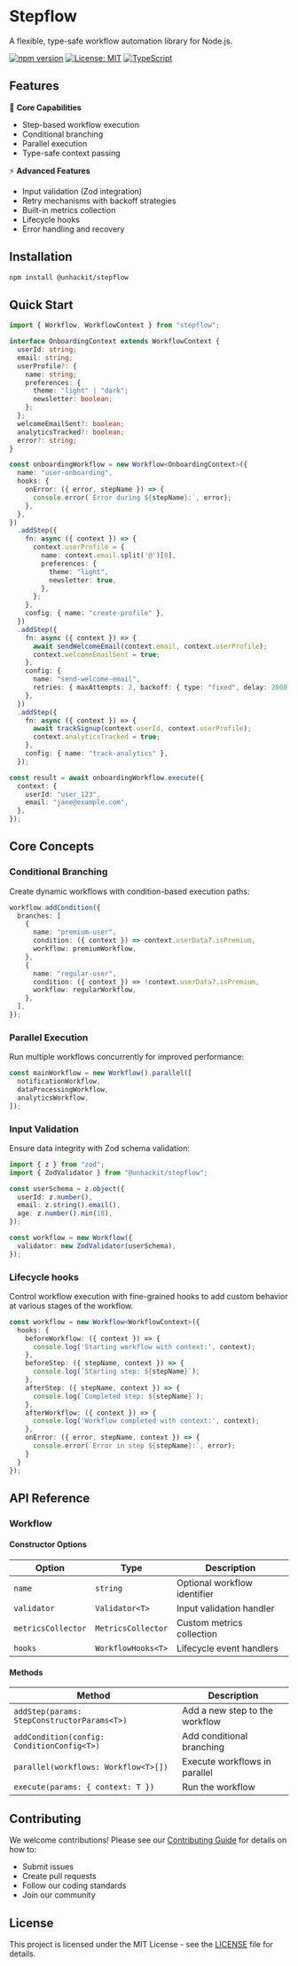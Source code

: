 
# Stepflow

A flexible, type-safe workflow automation library for Node.js.

[![npm version](https://img.shields.io/npm/v/@unhackit/stepflow.svg)](https://www.npmjs.com/package/@unhackit/stepflow)
[![License: MIT](https://img.shields.io/badge/License-MIT-yellow.svg)](https://opensource.org/licenses/MIT)
[![TypeScript](https://img.shields.io/badge/TypeScript-4.9+-blue.svg)](https://www.typescriptlang.org/)

## Features

🚀 **Core Capabilities**
- Step-based workflow execution
- Conditional branching
- Parallel execution
- Type-safe context passing

⚡ **Advanced Features**
- Input validation (Zod integration)
- Retry mechanisms with backoff strategies
- Built-in metrics collection
- Lifecycle hooks
- Error handling and recovery

## Installation

```bash
npm install @unhackit/stepflow
```

## Quick Start

```typescript
import { Workflow, WorkflowContext } from "stepflow";

interface OnboardingContext extends WorkflowContext {
  userId: string;
  email: string;
  userProfile?: {
    name: string;
    preferences: {
      theme: "light" | "dark";
      newsletter: boolean;
    };
  };
  welcomeEmailSent?: boolean;
  analyticsTracked?: boolean;
  error?: string;
}

const onboardingWorkflow = new Workflow<OnboardingContext>({
  name: "user-onboarding",
  hooks: {
    onError: ({ error, stepName }) => {
      console.error(`Error during ${stepName}:`, error);
    },
  },
})
  .addStep({
    fn: async ({ context }) => {
      context.userProfile = {
        name: context.email.split('@')[0],
        preferences: {
          theme: "light",
          newsletter: true,
        },
      };
    },
    config: { name: "create-profile" },
  })
  .addStep({
    fn: async ({ context }) => {
      await sendWelcomeEmail(context.email, context.userProfile);
      context.welcomeEmailSent = true;
    },
    config: {
      name: "send-welcome-email",
      retries: { maxAttempts: 2, backoff: { type: "fixed", delay: 2000 } },
    },
  })
  .addStep({
    fn: async ({ context }) => {
      await trackSignup(context.userId, context.userProfile);
      context.analyticsTracked = true;
    },
    config: { name: "track-analytics" },
  });

const result = await onboardingWorkflow.execute({
  context: {
    userId: "user_123",
    email: "jane@example.com",
  },
});
```

## Core Concepts

### Conditional Branching

Create dynamic workflows with condition-based execution paths:

```typescript
workflow.addCondition({
  branches: [
    {
      name: "premium-user",
      condition: ({ context }) => context.userData?.isPremium,
      workflow: premiumWorkflow,
    },
    {
      name: "regular-user",
      condition: ({ context }) => !context.userData?.isPremium,
      workflow: regularWorkflow,
    },
  ],
});
```

### Parallel Execution

Run multiple workflows concurrently for improved performance:

```typescript
const mainWorkflow = new Workflow().parallel([
  notificationWorkflow,
  dataProcessingWorkflow,
  analyticsWorkflow,
]);
```

### Input Validation

Ensure data integrity with Zod schema validation:

```typescript
import { z } from "zod";
import { ZodValidator } from "@unhackit/stepflow";

const userSchema = z.object({
  userId: z.number(),
  email: z.string().email(),
  age: z.number().min(18),
});

const workflow = new Workflow({
  validator: new ZodValidator(userSchema),
});
```

### Lifecycle hooks

Control workflow execution with fine-grained hooks to add custom behavior at various stages of the workflow.

```typescript
const workflow = new Workflow<WorkflowContext>({
  hooks: {
    beforeWorkflow: ({ context }) => {
      console.log('Starting workflow with context:', context);
    },
    beforeStep: ({ stepName, context }) => {
      console.log(`Starting step: ${stepName}`);
    },
    afterStep: ({ stepName, context }) => {
      console.log(`Completed step: ${stepName}`);
    },
    afterWorkflow: ({ context }) => {
      console.log('Workflow completed with context:', context);
    },
    onError: ({ error, stepName, context }) => {
      console.error(`Error in step ${stepName}:`, error);
    }
  }
});
```

## API Reference

### Workflow

#### Constructor Options
| Option | Type | Description |
|--------|------|-------------|
| `name` | `string` | Optional workflow identifier |
| `validator` | `Validator<T>` | Input validation handler |
| `metricsCollector` | `MetricsCollector` | Custom metrics collection |
| `hooks` | `WorkflowHooks<T>` | Lifecycle event handlers |

#### Methods
| Method | Description |
|--------|-------------|
| `addStep(params: StepConstructorParams<T>)` | Add a new step to the workflow |
| `addCondition(config: ConditionConfig<T>)` | Add conditional branching |
| `parallel(workflows: Workflow<T>[])` | Execute workflows in parallel |
| `execute(params: { context: T })` | Run the workflow |

## Contributing

We welcome contributions! Please see our [Contributing Guide](CONTRIBUTING.md) for details on how to:
- Submit issues
- Create pull requests
- Follow our coding standards
- Join our community

## License

This project is licensed under the MIT License - see the [LICENSE](LICENSE) file for details.

